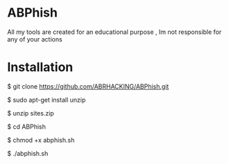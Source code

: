 # ABPhish
All my tools are created for an educational purpose , Im not responsible for any of your actions


# Installation
$ git clone https://github.com/ABRHACKING/ABPhish.git

$ sudo apt-get install unzip

$ unzip sites.zip

$ cd ABPhish

$ chmod +x abphish.sh

$ ./abphish.sh
